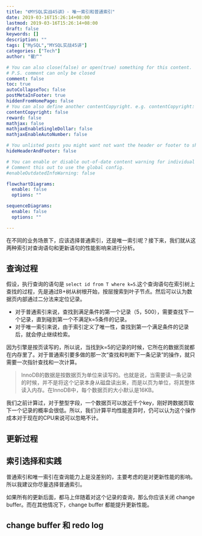 ```yaml
---
title: "《MYSQL实战45讲》- 唯一索引和普通索引"
date: 2019-03-16T15:26:14+08:00
lastmod: 2019-03-16T15:26:14+08:00
draft: false
keywords: []
description: ""
tags: ["MySQL","MYSQL实战45讲"]
categories: ["Tech"]
author: "瞿广"

# You can also close(false) or open(true) something for this content.
# P.S. comment can only be closed
comment: false
toc: true
autoCollapseToc: false
postMetaInFooter: true
hiddenFromHomePage: false
# You can also define another contentCopyright. e.g. contentCopyright: "This is another copyright."
contentCopyright: false
reward: false
mathjax: false
mathjaxEnableSingleDollar: false
mathjaxEnableAutoNumber: false

# You unlisted posts you might want not want the header or footer to show
hideHeaderAndFooter: false

# You can enable or disable out-of-date content warning for individual post.
# Comment this out to use the global config.
#enableOutdatedInfoWarning: false

flowchartDiagrams:
  enable: false
  options: ""

sequenceDiagrams: 
  enable: false
  options: ""

---
```

在不同的业务场景下，应该选择普通索引，还是唯一索引呢？接下来，我们就从这两种索引对查询语句和更新语句的性能影响来进行分析。
<!--more-->

## 查询过程

假设，执行查询的语句是 `select id from T where k=5`.这个查询语句在索引树上查找的过程，先是通过B+树从树根开始，按层搜索到叶子节点。然后可以认为数据页内部通过二分法来定位记录。

- 对于普通索引来说，查找到满足条件的第一个记录（5，500），需要查找下一个记录，直到碰到第一个不满足k=5条件的记录。
- 对于唯一索引来说，由于索引定义了唯一性，查找到第一个满足条件的记录后，就会停止继续检索。

因为引擎是按页读写的，所以说，当找到k=5的记录的时候，它所在的数据页就都在内存里了。对于普通索引要多做的那一次“查找和判断下一条记录”的操作，就只需要一次指针查找和一次计算。

> InnoDB的数据是按数据页为单位来读写的。也就是说，当需要读一条记录的时候，并不是将这个记录本身从磁盘读出来，而是以页为单位，将其整体读入内存。在InnoDB中，每个数据页的大小默认是16KB。

我们之前计算过，对于整型字段，一个数据页可以放近千个key，刚好跨数据页取下一个记录的概率会很低。所以，我们计算平均性能差异时，仍可以认为这个操作成本对于现在的CPU来说可以忽略不计。

## 更新过程

## 索引选择和实践

普通索引和唯一索引在查询能力上是没差别的，主要考虑的是对更新性能的影响。所以我建议你尽量选择普通索引。

如果所有的更新后面，都马上伴随着对这个记录的查询，那么你应该关闭 change buffer。而在其他情况下，change buffer 都能提升更新性能。

## change buffer 和 redo log